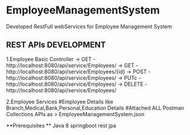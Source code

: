 # EmployeeManagementSystem
Developed RestFull webServices for Employee Management System

REST APIs DEVELOPMENT
---------------------
1.Employee Basic Controller 
  -> GET    -  http://localhost:8080/api/service/Employees/ 
  -> GET    -  http://localhost:8080/api/service/Employees/{id}
  -> POST   -  http://localhost:8080/api/service/Employees/ 
  -> PUTc   -  http://localhost:8080/api/service/Employees/ 
  -> DELETE -  http://localhost:8080/api/service/Employees/ 
  
2.Employee Services 
 #Employee Details like Branch,Medical,Bank,Personal,Education Details 
 #Attached ALL Postman Collections APIs as > EmployeeManagementSystem.json 
 
**Prerequisites **
Java 8
springboot rest
jpa


